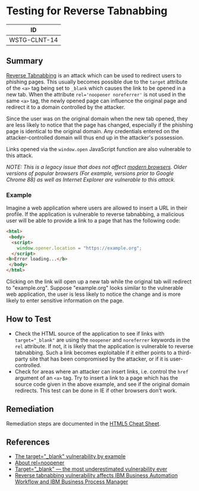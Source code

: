 # Testing for Reverse Tabnabbing

|ID          |
|------------|
|WSTG-CLNT-14|

## Summary

[Reverse Tabnabbing](https://owasp.org/www-community/attacks/Reverse_Tabnabbing) is an attack which can be used to redirect users to phishing pages. This usually becomes possible due to the `target` attribute of the `<a>` tag being set to `_blank` which causes the link to be opened in a new tab. When the attribute `rel='noopener noreferrer'` is not used in the same `<a>` tag, the newly opened page can influence the original page and redirect it to a domain controlled by the attacker.

Since the user was on the original domain when the new tab opened, they are less likely to notice that the page has changed, especially if the phishing page is identical to the original domain. Any credentials entered on the attacker-controlled domain will thus end up in the attacker's possession.

Links opened via the `window.open` JavaScript function are also vulnerable to this attack.

_NOTE: This is a legacy issue that does not affect [modern browsers](https://caniuse.com/mdn-html_elements_a_implicit_noopener). Older versions of popular browsers (For example, versions prior to Google Chrome 88) as well as Internet Explorer are vulnerable to this attack._

### Example

Imagine a web application where users are allowed to insert a URL in their profile. If the application is vulnerable to reverse tabnabbing, a malicious user will be able to provide a link to a page that has the following code:

```html
<html>
 <body>
  <script>
    window.opener.location = "https://example.org";
  </script>
<b>Error loading...</b>
 </body>
</html>
```

Clicking on the link will open up a new tab while the original tab will redirect to "example.org". Suppose "example.org" looks similar to the vulnerable web application, the user is less likely to notice the change and is more likely to enter sensitive information on the page.

## How to Test

- Check the HTML source of the application to see if links with `target="_blank"` are using the `noopener` and `noreferrer` keywords in the `rel` attribute. If not, it is likely that the application is vulnerable to reverse tabnabbing. Such a link becomes exploitable if it either points to a third-party site that has been compromised by the attacker, or if it is user-controlled.
- Check for areas where an attacker can insert links, i.e. control the `href` argument of an `<a>` tag. Try to insert a link to a page which has the source code given in the above example, and see if the original domain redirects. This test can be done in IE if other browsers don't work.

## Remediation

Remediation steps are documented in the [HTML5 Cheat Sheet](https://cheatsheetseries.owasp.org/cheatsheets/HTML5_Security_Cheat_Sheet.html#tabnabbing).

## References

- [The target="_blank" vulnerability by example](https://dev.to/ben/the-targetblank-vulnerability-by-example)
- [About rel=noopener](https://mathiasbynens.github.io/rel-noopener/)
- [Target=”_blank” — the most underestimated vulnerability ever](https://medium.com/@jitbit/target-blank-the-most-underestimated-vulnerability-ever-96e328301f4c)
- [Reverse tabnabbing vulnerability affects IBM Business Automation Workflow and IBM Business Process Manager](https://www.ibm.com/support/pages/security-bulletin-reverse-tabnabbing-vulnerability-affects-ibm-business-automation-workflow-and-ibm-business-process-manager-bpm-cve-2020-4490-0)
